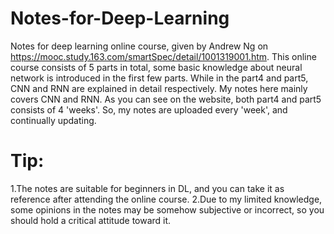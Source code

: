 # Notes-for-Deep-Learning
Notes for deep learning online course, given by Andrew Ng on https://mooc.study.163.com/smartSpec/detail/1001319001.htm.
This online course consists of 5 parts in total, some basic knowledge about neural network is introduced in the first few parts. While in the part4 and part5, CNN and RNN are explained in detail respectively. 
My notes here mainly covers CNN and RNN. As you can see on the website, both part4 and part5 consists of 4 'weeks'. So, my notes are uploaded every 'week', and continually updating.

# Tip:
1.The notes are suitable for beginners in DL, and you can take it as reference after attending the online course.
2.Due to my limited knowledge, some opinions in the notes may be somehow subjective or incorrect, so you should hold a critical attitude toward it.
